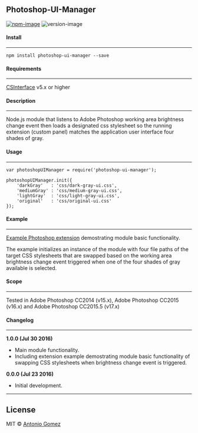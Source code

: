## Photoshop-UI-Manager

[![npm-image](https://img.shields.io/badge/npm-v1.0.0-ff69b4.svg)](https://www.npmjs.com/package/photoshop-ui-manager)
![version-image](https://img.shields.io/badge/license-MIT-ff69b4.svg)


#### Install
--------

```
npm install photoshop-ui-manager --save
```


#### Requirements
--------

[CSInterface][0] v5.x or higher


#### Description
-----------

Node.js module that listens to Adobe Photoshop working area brightness change event then loads a designated css stylesheet so the running extension (custom panel) matches the application user interface four shades of gray.


#### Usage
--------

```
var photoshopUIManager = require('photoshop-ui-manager');

photoshopUIManager.init({
	'darkGray'   : 'css/dark-gray-ui.css',
	'mediumGray' : 'css/medium-gray-ui.css',	
	'lightGray'  : 'css/light-gray-ui.css',
	'original'   : 'css/original-ui.css'
});
```

#### Example
--------

[Example Photoshop extension][1] demostrating module basic functionality.

The example initializes an instance of the module with four file paths of the target CSS stylesheets that are swapped based on the working area brightness change event triggered when one of the four shades of gray available is selected.


#### Scope
--------

Tested in Adobe Photoshop CC2014 (v15.x), Adobe Photoshop CC2015 (v16.x) and Adobe Photoshop CC2015.5 (v17.x)


#### Changelog
--------

**1.0.0 (Jul 30 2016)**
*    Main module functionality.
*    Including extension example demostrating module basic functionality of swapping CSS stylesheets when brightness change event is triggered.

**0.0.0 (Jul 23 2016)**
*    Initial development.

--------
## License
MIT © [Antonio Gomez][2]

[0]: https://github.com/Adobe-CEP/CEP-Resources
[1]: https://github.com/antonio-gomez/photoshop-ui-manager/tree/master/example
[2]: http://antoniogomez.me/
